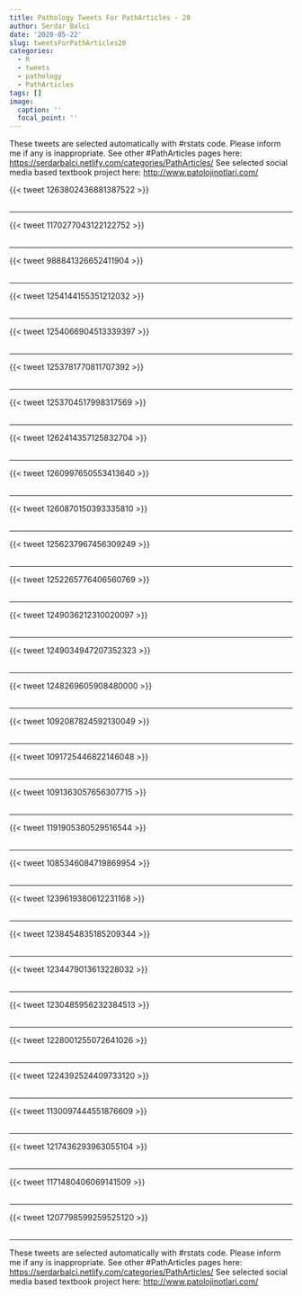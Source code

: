 ```yaml
---
title: Pathology Tweets For PathArticles - 20
author: Serdar Balci
date: '2020-05-22'
slug: tweetsForPathArticles20
categories:
  - R
  - tweets
  - pathology
  - PathArticles
tags: []
image:
  caption: ''
  focal_point: ''
---
```



These tweets are selected automatically with #rstats code. Please inform me if any is inappropriate.
See other #PathArticles pages here: https://serdarbalci.netlify.com/categories/PathArticles/ 
See selected social media based textbook project here: http://www.patolojinotlari.com/

{{< tweet 1263802436881387522 >}}
<br>
<br>
<hr>
{{< tweet 1170277043122122752 >}}
<br>
<br>
<hr>
{{< tweet 988841326652411904 >}}
<br>
<br>
<hr>
{{< tweet 1254144155351212032 >}}
<br>
<br>
<hr>
{{< tweet 1254066904513339397 >}}
<br>
<br>
<hr>
{{< tweet 1253781770811707392 >}}
<br>
<br>
<hr>
{{< tweet 1253704517998317569 >}}
<br>
<br>
<hr>
{{< tweet 1262414357125832704 >}}
<br>
<br>
<hr>
{{< tweet 1260997650553413640 >}}
<br>
<br>
<hr>
{{< tweet 1260870150393335810 >}}
<br>
<br>
<hr>
{{< tweet 1256237967456309249 >}}
<br>
<br>
<hr>
{{< tweet 1252265776406560769 >}}
<br>
<br>
<hr>
{{< tweet 1249036212310020097 >}}
<br>
<br>
<hr>
{{< tweet 1249034947207352323 >}}
<br>
<br>
<hr>
{{< tweet 1248269605908480000 >}}
<br>
<br>
<hr>
{{< tweet 1092087824592130049 >}}
<br>
<br>
<hr>
{{< tweet 1091725446822146048 >}}
<br>
<br>
<hr>
{{< tweet 1091363057656307715 >}}
<br>
<br>
<hr>
{{< tweet 1191905380529516544 >}}
<br>
<br>
<hr>
{{< tweet 1085346084719869954 >}}
<br>
<br>
<hr>
{{< tweet 1239619380612231168 >}}
<br>
<br>
<hr>
{{< tweet 1238454835185209344 >}}
<br>
<br>
<hr>
{{< tweet 1234479013613228032 >}}
<br>
<br>
<hr>
{{< tweet 1230485956232384513 >}}
<br>
<br>
<hr>
{{< tweet 1228001255072641026 >}}
<br>
<br>
<hr>
{{< tweet 1224392524409733120 >}}
<br>
<br>
<hr>
{{< tweet 1130097444551876609 >}}
<br>
<br>
<hr>
{{< tweet 1217436293963055104 >}}
<br>
<br>
<hr>
{{< tweet 1171480406069141509 >}}
<br>
<br>
<hr>
{{< tweet 1207798599259525120 >}}
<br>
<br>
<hr>


These tweets are selected automatically with #rstats code. Please inform me if any is inappropriate.
See other #PathArticles pages here: https://serdarbalci.netlify.com/categories/PathArticles/ 
See selected social media based textbook project here: http://www.patolojinotlari.com/
